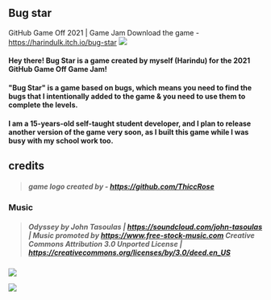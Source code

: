 ## Bug star
GitHub Game Off 2021 | Game Jam
Download the game - https://harindulk.itch.io/bug-star
![](https://img.itch.zone/aW1nLzc1NzMwNzgucG5n/original/u4rBbo.png)


#### Hey there! Bug Star is a game created by myself (Harindu) for the 2021 GitHub Game Off Game Jam! 

#### "Bug Star" is a game based on bugs, which means you need to find the bugs that I intentionally added to the game & you need to use them to complete the levels. 

#### I am a 15-years-old self-taught student developer, and I plan to release another version of the game very soon, as I built this game while I was busy with my school work too.

## credits

>##### game logo created by - https://github.com/ThiccRose

### Music
>##### Odyssey by John Tasoulas | https://soundcloud.com/john-tasoulas | Music promoted by https://www.free-stock-music.com Creative Commons Attribution 3.0 Unported License | https://creativecommons.org/licenses/by/3.0/deed.en_US
![](https://img.itch.zone/aW1hZ2UvMTMwMTMyNi83NTY5MzU0LnBuZw==/original/uhizTo.png)

![](https://img.itch.zone/aW1hZ2UvMTMwMTMyNi83NTY5MzU3LnBuZw==/original/jHkL7L.png)
